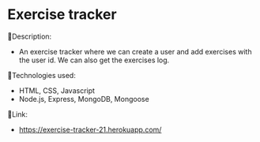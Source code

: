 # Exercise tracker

:page_facing_up:Description:

- An exercise tracker where we can create a user and add exercises with the user id. We can also get the exercises log.

:wrench:Technologies used:

- HTML, CSS, Javascript
- Node.js, Express, MongoDB, Mongoose


:link:Link:
- https://exercise-tracker-21.herokuapp.com/
